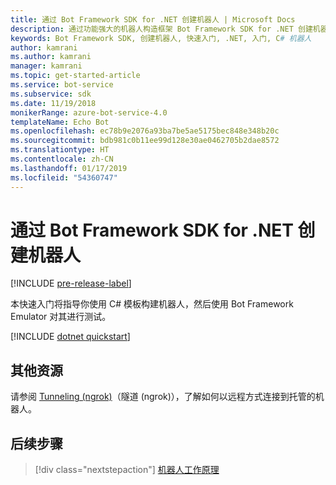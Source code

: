 ```yaml
---
title: 通过 Bot Framework SDK for .NET 创建机器人 | Microsoft Docs
description: 通过功能强大的机器人构造框架 Bot Framework SDK for .NET 创建机器人。
keywords: Bot Framework SDK, 创建机器人, 快速入门, .NET, 入门, C# 机器人
author: kamrani
ms.author: kamrani
manager: kamrani
ms.topic: get-started-article
ms.service: bot-service
ms.subservice: sdk
ms.date: 11/19/2018
monikerRange: azure-bot-service-4.0
templateName: Echo Bot
ms.openlocfilehash: ec78b9e2076a93ba7be5ae5175bec848e348b20c
ms.sourcegitcommit: bdb981c0b11ee99d128e30ae0462705b2dae8572
ms.translationtype: HT
ms.contentlocale: zh-CN
ms.lasthandoff: 01/17/2019
ms.locfileid: "54360747"
---
```

# <a name="create-a-bot-with-the-bot-framework-sdk-for-net"></a>通过 Bot Framework SDK for .NET 创建机器人

[!INCLUDE [pre-release-label](../includes/pre-release-label.md)]

本快速入门将指导你使用 C# 模板构建机器人，然后使用 Bot Framework Emulator 对其进行测试。

[!INCLUDE [dotnet quickstart](~/includes/quickstart-dotnet.md)]

## <a name="additional-resources"></a>其他资源

请参阅 [Tunneling (ngrok)](https://github.com/Microsoft/BotFramework-Emulator/wiki/Tunneling-(ngrok))（隧道 (ngrok)），了解如何以远程方式连接到托管的机器人。

## <a name="next-steps"></a>后续步骤

> [!div class="nextstepaction"]
> [机器人工作原理](../v4sdk/bot-builder-basics.md) 
